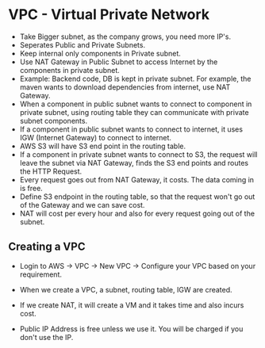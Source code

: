 # VPC - Virtual Private Network

- Take Bigger subnet, as the company grows, you need more IP's.
- Seperates Public and Private Subnets.
- Keep internal only components in Private subnet.
- Use NAT Gateway in Public Subnet to access Internet by the components in private subnet.
- Example: Backend code, DB is kept in private subnet. For example, the maven wants to download dependencies from internet, use NAT Gateway.
- When a component in public subnet wants to connect to component in private subnet, using routing table they can communicate with private subnet components.
- If a component in public subnet wants to connect to internet, it uses IGW (Internet Gateway) to connect to internet.
- AWS S3 will have S3 end point in the routing table.
- If a component in private subnet wants to connect to S3, the request will leave the subnet via NAT Gateway, finds the S3 end points and routes the HTTP Request.
- Every request goes out from NAT Gateway, it costs. The data coming in is free.
- Define S3 endpoint in the routing table, so that the request won't go out of the Gateway and we can save cost.
- NAT will cost per every hour and also for every request going out of the subnet.

## Creating a VPC
- Login to AWS -> VPC -> New VPC -> Configure your VPC based on your requirement.
- When we create a VPC, a subnet, routing table, IGW are created.
- If we create NAT, it will create a VM and it takes time and also incurs cost.

- Public IP Address is free unless we use it. You will be charged if you don't use the IP.